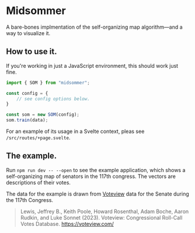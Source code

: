 # Midsommer

A bare-bones implmentation of the self-organizing map algorithm—and a way to visualize it.

## How to use it.

If you're working in just a JavaScript environment, this should work just fine.

```javascript
import { SOM } from "midsommer";

const config = {
	// see config options below.
}

const som = new SOM(config);
som.train(data);
```

For an example of its usage in a Svelte context, pleas see `/src/routes/+page.svelte`.

## The example.

Run `npm run dev -- --open` to see the example application, which shows a self-organizing map of senators in the 117th congress. The vectors are descriptions of their votes.

The data for the example is drawn from [Voteview](https://voteview.com) data for the Senate during the 117th Congress.

>Lewis, Jeffrey B., Keith Poole, Howard Rosenthal, Adam Boche, Aaron Rudkin, and Luke Sonnet (2023). Voteview: Congressional Roll-Call Votes Database. https://voteview.com/
